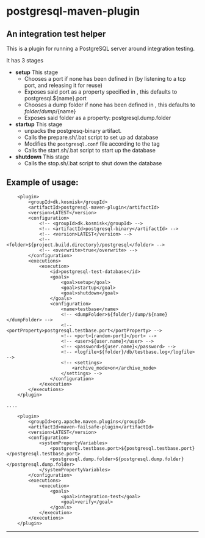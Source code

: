 # postgresql-maven-plugin

## An integration test helper

This is a plugin for running a PostgreSQL server around integration testing.

It has 3 stages

* **setup** This stage
    * Chooses a port if none has been defined in <port/> (by listening to a tcp port, and releasing it for reuse)
    * Exposes said port as a property specified in <portProperty/>, this defaults to postgresql.${name}.port
    * Chooses a dump folder if none has been defined in <dumpFolder/>, this defaults to ${folder}/dump/${name}
    * Exposes said folder as a property: postgresql.dump.folder
* **startup** This stage
    * unpacks the postgresq-binary artifact.
    * Calls the prepare.sh/.bat script to set up ad database
    * Modifies the `postgresql.conf` file according to the <settings> tag
    * Calls the start.sh/.bat script to start up the database
* **shutdown** This stage
    * Calls the stop.sh/.bat script to shut down the database


## Example of usage:


        <plugin>
            <groupId>dk.kosmisk</groupId>
            <artifactId>postgresql-maven-plugin</artifactId>
            <version>LATEST</version>
            <configuration>
                <!-- <groupId>dk.kosmisk</groupId> -->
                <!-- <artifactId>postgresql-binary</artifactId> -->
                <!-- <version>LATEST</version> -->
                <!-- <folder>${project.build.directory}/postgresql</folder> -->
                <!-- <overwrite>true</overwrite> -->
            </configuration>
            <executions>
                <execution>
                    <id>postgresql-test-database</id>
                    <goals>
                        <goal>setup</goal>
                        <goal>startup</goal>
                        <goal>shutdown</goal>
                    </goals>
                    <configuration>
                        <name>testbase</name>
                        <!-- <dumpFolder>${folder}/dump/${name}</dumpFolder> -->
                        <!-- <portProperty>postgresql.testbase.port</portProperty> -->
                        <!-- <port>[random-port]</port> -->
                        <!-- <user>${user.name}</user> -->
                        <!-- <password>${user.name}</password> -->
                        <!-- <logfile>${folder}/db/testbase.log</logfile> -->
                        <!-- <settings>
                            <archive_mode>on</archive_mode>
                        </settings> -->
                    </configuration>
                </execution>
            </executions>
        </plugin>

    ....

        <plugin>
            <groupId>org.apache.maven.plugins</groupId>
            <artifactId>maven-failsafe-plugin</artifactId>
            <version>LATEST</version>
            <configuration>
                <systemPropertyVariables>
                    <postgresql.testbase.port>${postgresql.testbase.port}</postgresql.testbase.port>
                    <postgresql.dump.folder>${postgresql.dump.folder}</postgresql.dump.folder>
                </systemPropertyVariables>
            </configuration>
            <executions>
                <execution>
                    <goals>
                        <goal>integration-test</goal>
                        <goal>verify</goal>
                    </goals>
                </execution>
            </executions>
        </plugin>

---
